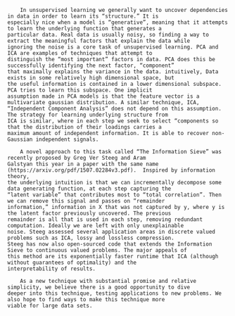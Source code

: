 		In unsupervised learning we generally want to uncover dependencies in data in order to learn its “structure.” It is
	especially nice when a model is “generative”, meaning that it attempts to learn the underlying function that generates a
	particular data. Real data is usually noisy, so finding a way to extract the meaningful factors that explain the data while
	ignoring the noise is a core task of unsupervised learning. PCA and ICA are examples of techniques that attempt to
	distinguish the “most important” factors in data. PCA does this be successfully identifying the next factor, “component”
	that maximally explains the variance in the data. intuitively, Data exists in some relatively high dimensional space, but
	the useful information is contained in a lower dimensional subspace. PCA tries to learn this subspace. One implicit
	assumption made in PCA models is that the feature vector is a multivariate gaussian distribution. A similar technique, ICA,
	“Independent Component Analysis” does not depend on this assumption. The strategy for learning underlying structure from
	ICA is similar, where in each step we seek to select “components so that the distribution of their loadings carries a
	maximum amount of independent information. It is able to recover non-Gaussian independent signals. 
	
		A novel approach to this task called “The Information Sieve” was recently proposed by Greg Ver Steeg and Aram
	Galstyan this year in a paper with the same name (https://arxiv.org/pdf/1507.02284v3.pdf).  Inspired by information theory,
	the underlying intuition is that we can incrementally decompose some data generating function, at each step capturing the
	“latent variable” that contributes most to “total correlation”. Then we can remove this signal and passes on “remainder
	information,” information in X that was not captured by y, where y is the latent factor previously uncovered. The previous
	remainder is all that is used in each step, removing redundant computation. Ideally we are left with only unexplainable
	noise. Steeg assessed several application areas in discrete valued problems such as ICA, lossy and lossless compression.
	Steeg has now also open-sourced code that extends the Information Sieve to continuous valued problems. The major appeals of
	this method are its exponentially faster runtime that ICA (although without guarantees of optimality) and the
	interpretability of results. 
	
		As a new technique with substantial promise and relative simplicity, we believe there is a good opportunity to dive
	deeper into this technique, testing applications to new problems. We also hope to find ways to make this technique more
	viable for large data sets. 




